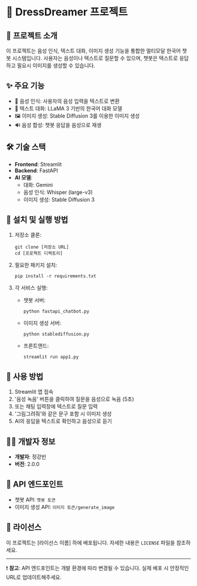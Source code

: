 # 🤖 DressDreamer 프로젝트

## 📝 프로젝트 소개

이 프로젝트는 음성 인식, 텍스트 대화, 이미지 생성 기능을 통합한 멀티모달 한국어 챗봇 시스템입니다. 사용자는 음성이나 텍스트로 질문할 수 있으며, 챗봇은 텍스트로 응답하고 필요시 이미지를 생성할 수 있습니다.

## ✨ 주요 기능

- 🎤 음성 인식: 사용자의 음성 입력을 텍스트로 변환
- 💬 텍스트 대화: LLaMA 3 기반의 한국어 대화 모델
- 🖼️ 이미지 생성: Stable Diffusion 3를 이용한 이미지 생성
- 🔊 음성 합성: 챗봇 응답을 음성으로 재생

## 🛠️ 기술 스택

- **Frontend**: Streamlit
- **Backend**: FastAPI
- **AI 모델**:
  - 대화: Gemini
  - 음성 인식: Whisper (large-v3)
  - 이미지 생성: Stable Diffusion 3

## 🚀 설치 및 실행 방법

1. 저장소 클론:
   ```
   git clone [저장소 URL]
   cd [프로젝트 디렉토리]
   ```

2. 필요한 패키지 설치:
   ```
   pip install -r requirements.txt
   ```

3. 각 서비스 실행:
   - 챗봇 서버:
     ```
     python fastapi_chatbot.py
     ```
   - 이미지 생성 서버:
     ```
     python stablediffusion.py
     ```
   - 프론트엔드:
     ```
     streamlit run app1.py
     ```

## 📖 사용 방법

1. Streamlit 앱 접속
2. '음성 녹음' 버튼을 클릭하여 질문을 음성으로 녹음 (5초)
3. 또는 채팅 입력창에 텍스트로 질문 입력
4. '그림그려줘'와 같은 문구 포함 시 이미지 생성
5. AI의 응답을 텍스트로 확인하고 음성으로 듣기

## 👨‍💻 개발자 정보

- **개발자**: 정강빈
- **버전**: 2.0.0

## 🔗 API 엔드포인트

- 챗봇 API: `챗봇 토큰`
- 이미지 생성 API: `이미지 토큰/generate_image`

## 📜 라이선스

이 프로젝트는 [라이선스 이름] 하에 배포됩니다. 자세한 내용은 `LICENSE` 파일을 참조하세요.

---

❗ **참고**: API 엔드포인트는 개발 환경에 따라 변경될 수 있습니다. 실제 배포 시 안정적인 URL로 업데이트해주세요.
